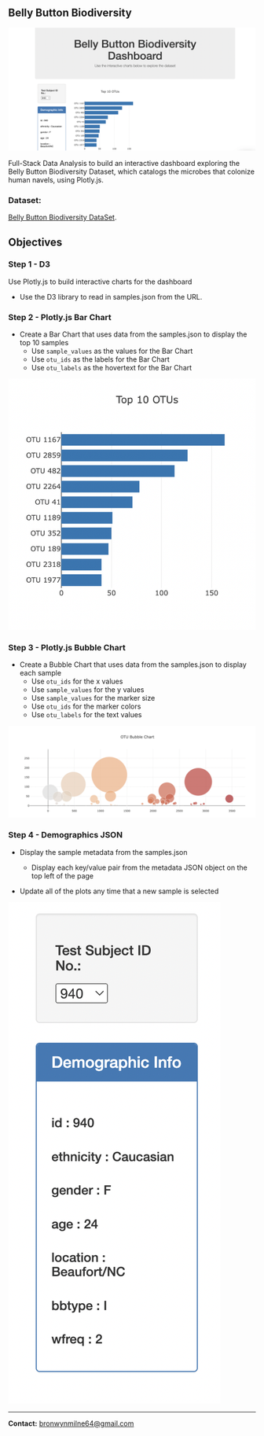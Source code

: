 ## Belly Button Biodiversity 

![](images/screen_view.png)

Full-Stack Data Analysis to build an interactive dashboard exploring the Belly Button Biodiversity Dataset, which catalogs the microbes that colonize human navels, using Plotly.js.

### Dataset:

 [Belly Button Biodiversity DataSet](http://robdunnlab.com/projects/belly-button-biodiversity/).

## Objectives

### Step 1 - D3

Use Plotly.js to build interactive charts for the dashboard

* Use the D3 library to read in samples.json from the URL. 

### Step 2 - Plotly.js Bar Chart

* Create a Bar Chart that uses data from the samples.json to display the top 10 samples
    * Use `sample_values` as the values for the Bar Chart
    * Use `otu_ids` as the labels for the Bar Chart
    * Use `otu_labels` as the hovertext for the Bar Chart

![](images/bar_chart.png)

### Step 3 - Plotly.js Bubble Chart

* Create a Bubble Chart that uses data from the samples.json to display each sample
    * Use `otu_ids` for the x values
    * Use `sample_values` for the y values
    * Use `sample_values` for the marker size
    * Use `otu_ids` for the marker colors
    * Use `otu_labels` for the text values

![](images/bubble_chart.png)

### Step 4 - Demographics JSON

* Display the sample metadata from the samples.json
    * Display each key/value pair from the metadata JSON object on the top left of the page

* Update all of the plots any time that a new sample is selected

![](images/demographics.png)

---------------------------------------------------

<b>Contact:</b> bronwynmilne64@gmail.com
